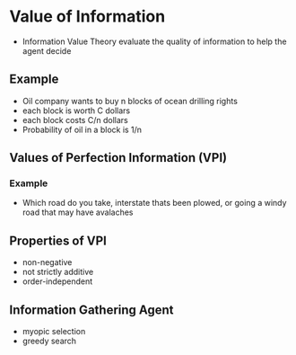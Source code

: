 # Value of Information
* Information Value Theory evaluate the quality of information to help the agent decide 
## Example
* Oil company wants to buy n blocks of ocean drilling rights
* each block is worth C dollars
* each block costs C/n dollars
* Probability of oil in a block is 1/n

## Values of Perfection Information (VPI)
### Example
* Which road do you take, interstate thats been plowed, or going a windy road that may have avalaches


## Properties of VPI
* non-negative
* not strictly additive
* order-independent

## Information Gathering Agent
* myopic selection
* greedy search
